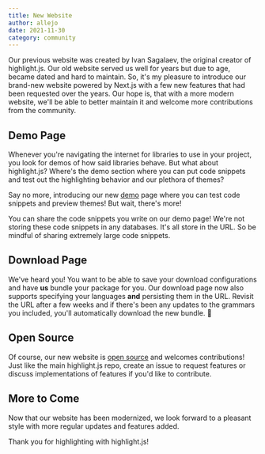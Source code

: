 ```yaml
---
title: New Website
author: allejo
date: 2021-11-30
category: community
---
```


Our previous website was created by Ivan Sagalaev, the original creator of highlight.js. Our old website served us well for years but due to age, became dated and hard to maintain. So, it's my pleasure to introduce our brand-new website powered by Next.js with a few new features that had been requested over the years. Our hope is, that with a more modern website, we'll be able to better maintain it and welcome more contributions from the community.

## Demo Page

Whenever you're navigating the internet for libraries to use in your project, you look for demos of how said libraries behave. But what about highlight.js? Where's the demo section where you can put code snippets and test out the highlighting behavior and our plethora of themes?

Say no more, introducing our new [demo](/demo) page where you can test code snippets and preview themes! But wait, there's more!

You can share the code snippets you write on our demo page! We're not storing these code snippets in any databases. It's all store in the URL. So be mindful of sharing extremely large code snippets.

## Download Page

We've heard you! You want to be able to save your download configurations and have **us** bundle your package for you. Our download page now also supports specifying your languages **and** persisting them in the URL. Revisit the URL after a few weeks and if there's been any updates to the grammars you included, you'll automatically download the new bundle. 🎉

## Open Source

Of course, our new website is [open source](https://github.com/highlightjs/highlightjs.org) and welcomes contributions! Just like the main highlight.js repo, create an issue to request features or discuss implementations of features if you'd like to contribute.

## More to Come

Now that our website has been modernized, we look forward to a pleasant style with more regular updates and features added.

Thank you for highlighting with highlight.js!
